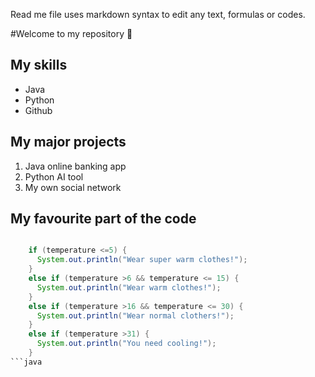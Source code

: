 Read me file uses markdown syntax to edit any text, formulas or codes.

#Welcome to my repository 🧚

## My skills
- Java
- Python
- Github

## My major projects
1. Java online banking app
2. Python AI tool
3. My own social network
   
## My favourite part of the code

```java

    if (temperature <=5) {
      System.out.println("Wear super warm clothes!");
    } 
    else if (temperature >6 && temperature <= 15) {
      System.out.println("Wear warm clothes!");
    }
    else if (temperature >16 && temperature <= 30) {
      System.out.println("Wear normal clothers!");
    } 
    else if (temperature >31) {
      System.out.println("You need cooling!");
    } 
```java
